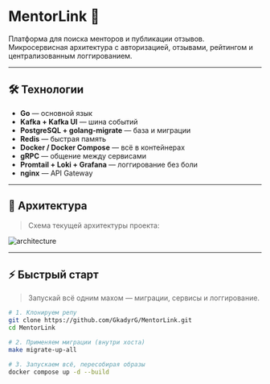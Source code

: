 # MentorLink 🧠

Платформа для поиска менторов и публикации отзывов. Микросервисная архитектура с авторизацией, отзывами, рейтингом и централизованным логгированием.

---

## 🛠️ Технологии

- **Go** — основной язык
- **Kafka + Kafka UI** — шина событий
- **PostgreSQL + golang-migrate** — база и миграции
- **Redis** — быстрая память
- **Docker / Docker Compose** — всё в контейнерах
- **gRPC** — общение между сервисами
- **Promtail + Loki + Grafana** — логгирование без боли
- **nginx** — API Gateway

---

## 📐 Архитектура

> Схема текущей архитектуры проекта:

![architecture](./monitoring/architecture.png)

---

## ⚡ Быстрый старт

> Запускай всё одним махом — миграции, сервисы и логгирование.

```bash
# 1. Клонируем репу
git clone https://github.com/GkadyrG/MentorLink.git
cd MentorLink

# 2. Применяем миграции (внутри хоста)
make migrate-up-all

# 3. Запускаем всё, пересобирая образы
docker compose up -d --build
